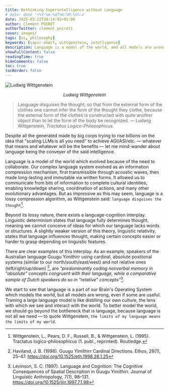 ```yaml
---
title: Rethinking Superintelligence without Language
# date: date '+%Y-%m-%dT%H:%M:%S%:z'
date: 2025-03-22T20:14:02+01:00
author: Clement POIRET
authorTwitter: clement_poiret1
cover: images/
tags: [ai, philosophy]
keywords: [sapir-whorf, wittgenstein, intelligence]
description: Language is a model of the world, and all models are wrong, but some are useful.
showFullContent: false
readingTime: true
hideComments: false
toc: true
tocBorder: false
---
```


![Ludwig Wittgenstein](/images/3_wittgenstein.webp)

*<center>Ludwig Wittgenstein</center>*

> Language disguises the thought; so that from the external form of the clothes one cannot infer the form of the
> thought they clothe, because the external form of the clothes is constructed with quite another object than to let the
> form of the body be recognized. — Ludwig Wittgenstein, *Tractatus Logico-Philosophicus.*

Despite all the generated made by big corps trying to rise billions on the idea that "scaling LLMs is all you need" to
achieve AGI/ASI/etc. — whatever that means and whatever will be the benefits — let me mind-wander about language being
the conveyer of the said intelligence.

Language is a model of the world which evolved because of the need to collaborate. Our complex language system evolved
as an information compression mechanism, first transmissible through acoustic waves, then made long-lasting and
immutable via written forms. It allowed us to communicate from bits of information to complete cultural identities,
enabling knowledge sharing, coordination of actions, and many other evolutionary advantages. But as impressive as this
may seem, language is a lossy compression algorithm, as Wittgenstein said: `language disguises the thought`[^tractatus].

Beyond its lossy nature, there exists a language-cognition interplay. Linguistic determinism states that language fully
determines thought, meaning we cannot conceive of ideas for which our language lacks words or structures. A slightly
weaker version of this theory, linguistic relativity, states that language influences thought, making certain concepts
easier or harder to grasp depending on linguistic features.

There are clear examples of this interplay. As an example, speakers of the Australian language Guugu Yimithirr using
cardinal, absolute positional systems (similar to our north/south/east/west) and not relative ones (left/right/up/down)
[^gy], are *"predominantly coding nonverbal memory in "absolute" concepts congruent with their language, while a
comparative sample of Dutch speakers do so in "relative" concepts"*[^levinson].

We start to see that language is a part of our Brain's Operating System which models the world, but all models are
wrong, even if some are useful. Training a large language model is like distilling our own culture, the lens with which
we see and interact with the world. To better model the world, we should go beyond the bottleneck that is language,
because language is not all we need — to quote Wittgenstein, `the limits of my language means the limits of my world`.

[^tractatus]: Wittgenstein, L., Pears, D. F., Russell, B., & Wittgenstein, L. (1995). Tractatus logico-philosophicus (1. publ., reprinted). Routledge.

[^gy]: Haviland, J. B. (1998). Guugu Yimithirr Cardinal Directions. Ethos, 26(1), 25–47. https://doi.org/10.1525/eth.1998.26.1.25

[^levinson]: Levinson, S. C. (1997). Language and Cognition: The Cognitive Consequences of Spatial Description in Guugu Yimithirr. Journal of Linguistic Anthropology, 7(1), 98–131. https://doi.org/10.1525/jlin.1997.7.1.98
